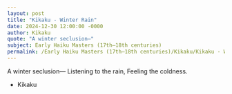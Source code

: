 ```yaml
---
layout: post
title: "Kikaku - Winter Rain"
date: 2024-12-30 12:00:00 -0000
author: Kikaku
quote: "A winter seclusion—"
subject: Early Haiku Masters (17th–18th centuries)
permalink: /Early Haiku Masters (17th–18th centuries)/Kikaku/Kikaku - Winter Rain
---
```


A winter seclusion—
Listening to the rain,
Feeling the coldness.

- Kikaku
